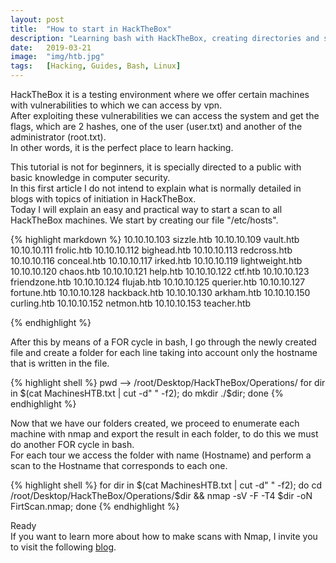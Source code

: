 ```yaml
---
layout: post
title:  "How to start in HackTheBox"
description: "Learning bash with HackTheBox, creating directories and scanning with Nmap all the machines."
date:   2019-03-21
image:  "img/htb.jpg"
tags:   [Hacking, Guides, Bash, Linux]
---
```


HackTheBox it is a testing environment where we offer certain machines with vulnerabilities to which we can access by vpn.   
After exploiting these vulnerabilities we can access the system and get the flags, which are 2 hashes, one of the user (user.txt) and another of the administrator (root.txt).  
In other words, it is the perfect place to learn hacking.  

This tutorial is not for beginners, it is specially directed to a public with basic knowledge in computer security.  
In this first article I do not intend to explain what is normally detailed in blogs with topics of initiation in HackTheBox.  
Today I will explain an easy and practical way to start a scan to all HackTheBox machines.
We start by creating our file "/etc/hosts".  

{% highlight markdown %}
10.10.10.103 sizzle.htb
10.10.10.109 vault.htb
10.10.10.111 frolic.htb
10.10.10.112 bighead.htb
10.10.10.113 redcross.htb
10.10.10.116 conceal.htb
10.10.10.117 irked.htb
10.10.10.119 lightweight.htb
10.10.10.120 chaos.htb
10.10.10.121 help.htb
10.10.10.122 ctf.htb
10.10.10.123 friendzone.htb
10.10.10.124 flujab.htb
10.10.10.125 querier.htb
10.10.10.127 fortune.htb
10.10.10.128 hackback.htb
10.10.10.130 arkham.htb
10.10.10.150 curling.htb
10.10.10.152 netmon.htb
10.10.10.153 teacher.htb

{% endhighlight %}

After this by means of a FOR cycle in bash, I go through the newly created file and create a folder for each line taking into account only the hostname that is written in the file.  

{% highlight shell %}
pwd
--> /root/Desktop/HackTheBox/Operations/
for dir in $(cat MachinesHTB.txt | cut -d" " -f2); do mkdir ./$dir; done
{% endhighlight %}

Now that we have our folders created, we proceed to enumerate each machine with nmap and export the result in each folder, to do this we must do another FOR cycle in bash.  
For each tour we access the folder with name (Hostname) and perform a scan to the Hostname that corresponds to each one.  

{% highlight shell %}
for dir in $(cat MachinesHTB.txt | cut -d" " -f2); do cd /root/Desktop/HackTheBox/Operations/$dir && nmap -sV -F -T4 $dir -oN FirtScan.nmap; done
{% endhighlight %}  

Ready  
If you want to learn more about how to make scans with Nmap, I invite you to visit the following [blog](https://hackingprofessional.github.io/Security/Enumerando-puertos-con-nmap/).
